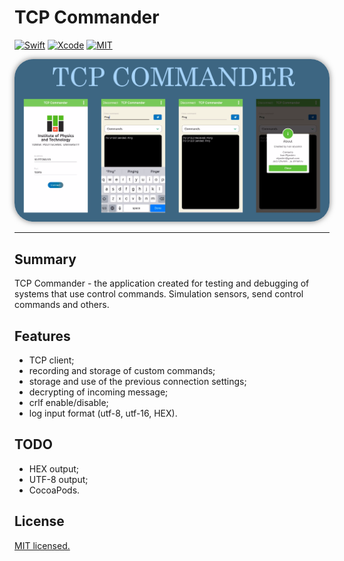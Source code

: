# TCP Commander
[![Swift](https://img.shields.io/badge/Swift-4.2-orange.svg)](https://swift.org)
[![Xcode](https://img.shields.io/badge/Xcode-10.1-blue.svg)](https://developer.apple.com/xcode)
[![MIT](https://img.shields.io/badge/License-MIT-red.svg)](https://opensource.org/licenses/MIT)

<img src="./Docs/TcpCommanderStructure.png" style="border-radius: 30px; box-shadow: 0 0 10px rgba(0,0,0,0.5);" />

____
## Summary
TCP Commander - the application created for testing and debugging of systems that use control commands. Simulation sensors, send control commands and others.

## Features
- TCP client;
- recording and storage of custom commands; 
- storage and use of the previous connection settings;
- decrypting of incoming message;
- crlf enable/disable;
- log input format (utf-8, utf-16, HEX).


## TODO
- HEX output;
- UTF-8 output;
- CocoaPods.


## License

[MIT licensed.](LICENSE)
